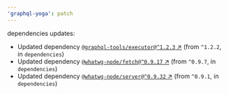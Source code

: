 ```yaml
---
'graphql-yoga': patch
---
```

dependencies updates:
  - Updated dependency [`@graphql-tools/executor@^1.2.3`
    ↗︎](https://www.npmjs.com/package/@graphql-tools/executor/v/1.2.3) (from `^1.2.2`, in
    `dependencies`)
  - Updated dependency [`@whatwg-node/fetch@^0.9.17`
    ↗︎](https://www.npmjs.com/package/@whatwg-node/fetch/v/0.9.17) (from `^0.9.7`, in
    `dependencies`)
  - Updated dependency [`@whatwg-node/server@^0.9.32`
    ↗︎](https://www.npmjs.com/package/@whatwg-node/server/v/0.9.32) (from `^0.9.1`, in
    `dependencies`)
